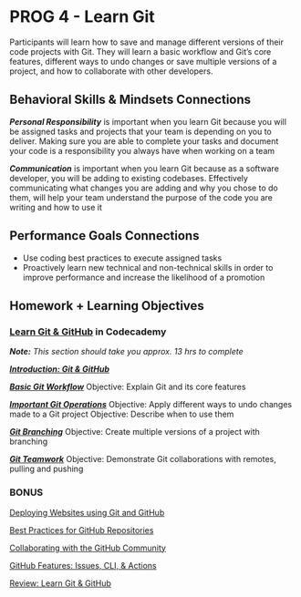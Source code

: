 # PROG 4 - Learn Git

Participants will learn how to save and manage different versions of their code projects with Git. They will learn a basic workflow and Git’s core features, different ways to undo changes or save multiple versions of a project, and how to collaborate with other developers.

## Behavioral Skills & Mindsets Connections

***Personal Responsibility*** is important when you learn Git because you will be assigned tasks and projects that your team is depending on you to deliver. Making sure you are able to complete your tasks and document your code is a responsibility you always have when working on a team

***Communication*** is important when you learn Git because as a software developer, you will be adding to existing codebases. Effectively communicating what changes you are adding and why you chose to do them, will help your team understand the purpose of the code you are writing and how to use it

## Performance Goals Connections

- Use coding best practices to execute assigned tasks
- Proactively learn new technical and non-technical skills in order to improve performance and increase the likelihood of a promotion

## Homework + Learning Objectives

### [Learn Git & GitHub](https://www.codecademy.com/learn/learn-git) in Codecademy

***Note:** This section should take you approx. 13 hrs to complete*

[***Introduction: Git & GitHub***](https://www.codecademy.com/courses/learn-git/informationals/introduction-git-github)

[***Basic Git Workflow***](https://www.codecademy.com/courses/learn-git/lessons/git-workflow/exercises/hello-git)
Objective: Explain Git and its core features

[***Important Git Operations***](https://www.codecademy.com/courses/learn-git/lessons/git-backtracking/exercises/backtracking-intro)
Objective: Apply different ways to undo changes made to a Git project
Objective: Describe when to use them

[***Git Branching***](https://www.codecademy.com/courses/learn-git/lessons/git-branching/resume)
Objective: Create multiple versions of a project with branching

[***Git Teamwork***](https://www.codecademy.com/courses/learn-git/lessons/git-teamwork/resume)
Objective: Demonstrate Git collaborations with remotes, pulling and pushing

<!-- not included in curriculum -->
### BONUS

[Deploying Websites using Git and GitHub](https://www.codecademy.com/courses/learn-git/articles/f1-u3-github-pages)

[Best Practices for GitHub Repositories](https://www.codecademy.com/courses/learn-git/informationals/intro-to-best-practices-for-github)

[Collaborating with the GitHub Community](https://www.codecademy.com/courses/learn-git/articles/what-is-the-github-community)

[GitHub Features: Issues, CLI, & Actions](https://www.codecademy.com/courses/learn-git/informationals/helpful-github-features)

[Review: Learn Git & GitHub](https://www.codecademy.com/courses/learn-git/informationals/review-git-github)
